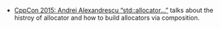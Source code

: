 

- [CppCon 2015: Andrei Alexandrescu “std::allocator...”][1] talks about 
the histroy of allocator and how to build allocators via composition.

[1]: https://www.youtube.com/watch?v=LIb3L4vKZ7U